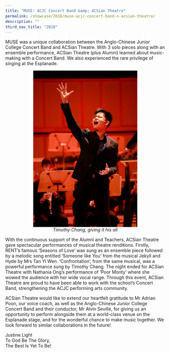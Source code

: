 ```yaml
---
title: "MUSE: ACJC Concert Band &amp; ACSian Theatre"
permalink: /showcase/2018/muse-acjc-concert-band-n-acsian-theatre/
description: ""
third_nav_title: "2018"
---
```

MUSE was a unique collaboration between the Anglo-Chinese Junior College Concert Band and ACSian Theatre. With 3 solo pieces along with an ensemble performance, ACSian Theatre (plus Alumni) learned about music-making with a Concert Band. We also experienced the rare privilege of singing at the Esplanade.

<style>  
img {  
  display: block;  
  margin-left: auto;  
  margin-right: auto;  
}  
</style>  
<img style="width:65%;" src="/images/MUSE%203.jpeg">  
  
  
<figcaption style="text-align:center;"><em>Timothy Chang, giving it his all</em></figcaption> 

With the continuous support of the Alumni and Teachers, ACSian Theatre gave spectacular performances of musical theatre renditions. Firstly, RENT’s famous ‘Seasons of Love’ was sung as an ensemble piece followed by a melodic song entitled ‘Someone like You’ from the musical Jekyll and Hyde by Mrs Tan Yi Wen. ‘Confrontation’, from the same musical, was a powerful performance sung by Timothy Chang. The night ended for ACSian Theatre with Nathania Ong’s performance of ‘Poor Monty’ where she wowed the audience with her wide vocal range. Through this event, ACSian Theatre are proud to have been able to work with the school’s Concert Band, strengthening the ACJC performing arts community.

  

ACSian Theatre would like to extend our heartfelt gratitude to Mr Adrian Poon, our voice coach, as well as the Anglo-Chinese Junior College Concert Band and their conductor, Mr Alvin Seville, for giving us an opportunity to perform alongside them at a world-class venue on the Esplanade stage, and for the wonderful chance to make music together. We look forward to similar collaborations in the future!

  

Justine Light<br>
To God Be The Glory,<br>
The Best Is Yet To Be!